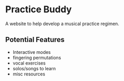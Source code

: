# Practice Buddy
A website to help develop a musical practice regimen.

## Potential Features
- Interactive modes
- fingering permutations
- vocal exercises
- solos/songs to learn
- misc resources
